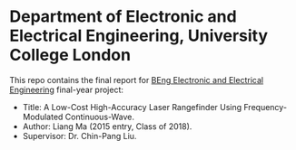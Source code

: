 # Department of Electronic and Electrical Engineering, University College London
This repo contains the final report for [BEng Electronic and Electrical Engineering](https://www.ucl.ac.uk/electronic-electrical-engineering/study/undergraduate/engineering-electronic-and-electrical-beng) final-year project: <br/>
* Title:  A Low-Cost High-Accuracy Laser Rangefinder Using Frequency-Modulated Continuous-Wave.
* Author: Liang Ma (2015 entry, Class of 2018).
* Supervisor: Dr. Chin-Pang Liu.


